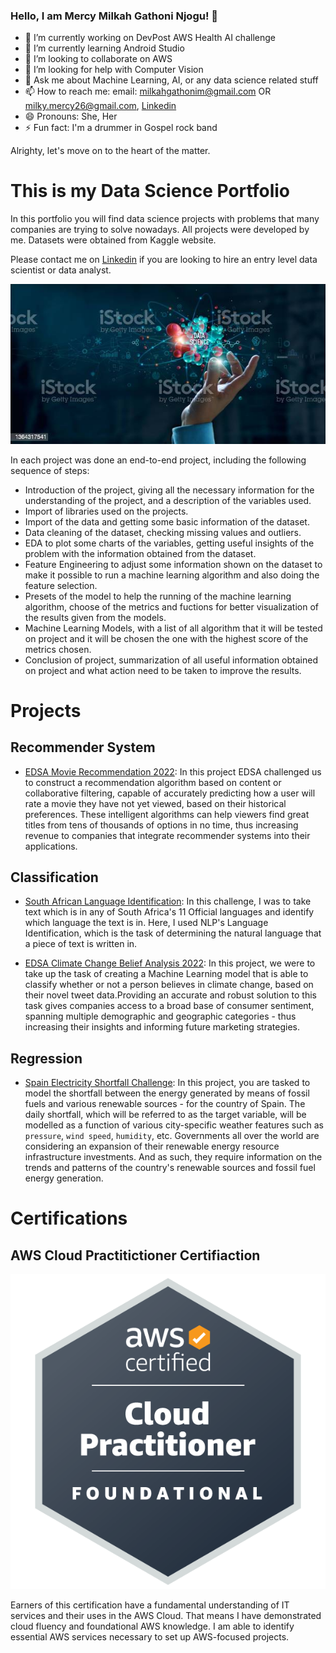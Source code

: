 ### Hello, I am Mercy Milkah Gathoni Njogu! 👋



- 🔭 I’m currently working on DevPost AWS Health AI challenge
- 🌱 I’m currently learning Android Studio
- 👯 I’m looking to collaborate on AWS
- 🤔 I’m looking for help with Computer Vision
- 💬 Ask me about Machine Learning, AI, or any data science related stuff
- 📫 How to reach me: email: milkahgathonim@gmail.com OR milky.mercy26@gmail.com, [Linkedin](https://www.linkedin.com/in/mercy-milkah-gathoni-673448b6/)
- 😄 Pronouns: She, Her
- ⚡ Fun fact: I'm a drummer in Gospel rock band 

Alrighty, let's move on to the heart of the matter.

# This is my Data Science Portfolio
In this portfolio you will find data science projects with problems that many companies are trying to solve nowadays. All projects were developed by me. Datasets were obtained from Kaggle website.

Please contact me on [Linkedin](https://www.linkedin.com/in/mercy-milkah-gathoni-673448b6/) if you are looking to hire an entry level data scientist or data analyst.


![alt text](data_sci.jpg)

In each project was done an end-to-end project, including the following sequence of steps:
- Introduction of the project, giving all the necessary information for the understanding of the project, and a description of the variables used.
- Import of libraries used on the projects.
- Import of the data and getting some basic information of the dataset.
- Data cleaning of the dataset, checking missing values and outliers.
- EDA to plot some charts of the variables, getting useful insights of the problem with the information obtained from the dataset.
- Feature Engineering to adjust some information shown on the dataset to make it possible to run a machine learning algorithm and also doing the feature selection.
- Presets of the model to help the running of the machine learning algorithm, choose of the metrics and fuctions for better visualization of the results given from the models.
- Machine Learning Models, with a list of all algorithm that it will be tested on project and it will be chosen the one with the highest score of the metrics chosen.
- Conclusion of project, summarization of all useful information obtained on project and what action need to be taken to improve the results.

# Projects

## Recommender System
- [EDSA Movie Recommendation 2022](https://github.com/Keltings/Movie-Recommender-Engine/tree/Gathoni): In this project EDSA challenged us to construct a recommendation algorithm based on content or collaborative filtering, capable of accurately predicting how a user will rate a movie they have not yet viewed, based on their historical preferences. These intelligent algorithms can help viewers find great titles from tens of thousands of options in no time, thus increasing revenue to companies that integrate recommender systems into their applications.

## Classification
- [South African Language Identification](https://github.com/Gathoni-Njogu/Mercy-Milkah-Gathoni-Hackathon-South-African-Language-Identification): In this challenge, I was to take text which is in any of South Africa's 11 Official languages and identify which language the text is in. Here, I used NLP's Language Identification, which is the task of determining the natural language that a piece of text is written in.

- [EDSA Climate Change Belief Analysis 2022](https://github.com/Gathoni-Njogu/classification-predict-streamlit-template): In this project, we were to take up the task of creating a Machine Learning model that is able to classify whether or not a person believes in climate change, based on their novel tweet data.Providing an accurate and robust solution to this task gives companies access to a broad base of consumer sentiment, spanning multiple demographic and geographic categories - thus increasing their insights and informing future marketing strategies. 

## Regression
- [Spain Electricity Shortfall Challenge](https://github.com/Gathoni-Njogu/EDSA_OCT21_TEAM1_Predict): In this project, you are tasked to model the shortfall between the energy generated by means of fossil fuels and various renewable sources - for the country of Spain. The daily shortfall, which will be referred to as the target variable, will be modelled as a function of various city-specific weather features such as `pressure`, `wind speed`, `humidity`, etc. Governments all over the world are considering an expansion of their renewable energy resource infrastructure investments. And as such, they require information on the trends and patterns of the country's renewable sources and fossil fuel energy generation.
# Certifications

## AWS Cloud Practitictioner Certifiaction
![alt text](aws_certified_cloud_practitioner_badge.png)

Earners of this certification have a fundamental understanding of IT services and their uses in the AWS Cloud. That means I have demonstrated cloud fluency and foundational AWS knowledge. I am able to identify essential AWS services necessary to set up AWS-focused projects.
